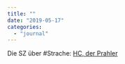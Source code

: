 ```yaml
---
title: ""
date: "2019-05-17"
categories: 
  - "journal"
---
```


Die SZ über #Strache: [HC, der Prahler](https://www.sueddeutsche.de/politik/hc-strache-portaet-video-oesterreich-1.4449403)
